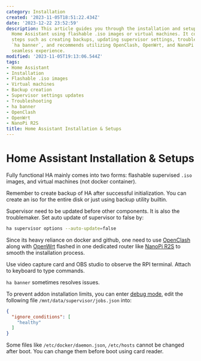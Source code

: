 ```yaml
---
category: Installation
created: '2023-11-05T18:51:22.434Z'
date: '2023-12-22 23:52:59'
description: This article guides you through the installation and setup process of
  Home Assistant using flashable .iso images or virtual machines. It covers essential
  steps such as creating backups, updating supervisor settings, troubleshooting with
  `ha banner`, and recommends utilizing OpenClash, OpenWrt, and NanoPi R2S for a more
  seamless experience.
modified: '2023-11-05T19:13:06.544Z'
tags:
- Home Assistant
- Installation
- Flashable .iso images
- Virtual machines
- Backup creation
- Supervisor settings updates
- Troubleshooting
- ha banner
- OpenClash
- OpenWrt
- NanoPi R2S
title: Home Assistant Installation & Setups
---
```


# Home Assistant Installation & Setups

Fully functional HA mainly comes into two forms: flashable supervised `.iso` images, and virtual machines (not docker container).

Remember to create backup of HA after successful initialization. You can create an iso for the entire disk or just using backup utility builtin.

Supervisor need to be updated before other components. It is also the troublemaker. Set auto update of supervisor to false by:

```bash
ha supervisor options --auto-update=false
```

Since its heavy reliance on docker and github, one need to use [OpenClash](https://github.com/vernesong/OpenClash) along with [OpenWrt](https://openwrt.org/) flashed in one dedicated router like [NanoPi R2S](https://openwrt.org/toh/friendlyarm/nanopi_r2s) to smooth the installation process.

Use video capture card and OBS studio to observe the RPI terminal. Attach to keyboard to type commands.

`ha banner` sometimes resolves issues.

To prevent addon installation limits, you can enter [debug mode](https://developers.home-assistant.io/docs/operating-system/debugging/), edit the following file `/mnt/data/supervisor/jobs.json` into:

```json
{
  "ignore_conditions": [
    "healthy"
  ]
}
```

Some files like `/etc/docker/daemon.json`, `/etc/hosts` cannot be changed after boot. You can change them before boot using card reader.
